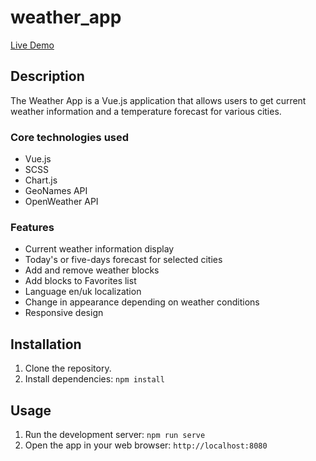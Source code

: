 # weather_app

[Live Demo](https://roshirin.github.io/weather_app/)

## Description

The Weather App is a Vue.js application that allows users to get current weather information and a temperature forecast for various cities.

### Core technologies used

- Vue.js
- SCSS
- Chart.js
- GeoNames API
- OpenWeather API

### Features

- Current weather information display
- Today's or five-days forecast for selected cities
- Add and remove weather blocks
- Add blocks to Favorites list
- Language en/uk localization
- Change in appearance depending on weather conditions
- Responsive design

## Installation

1. Clone the repository.
2. Install dependencies: `npm install`

## Usage

1. Run the development server: `npm run serve`
2. Open the app in your web browser: `http://localhost:8080`
